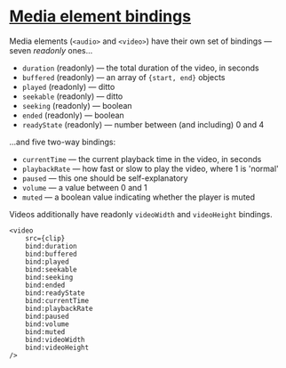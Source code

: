 # [Media element bindings](https://svelte.dev/docs/element-directives#media-element-bindings)
Media elements (`<audio>` and `<video>`) have their own set of bindings — seven _readonly_ ones...
- `duration` (readonly) — the total duration of the video, in seconds
- `buffered` (readonly) — an array of `{start, end}` objects
- `played` (readonly) — ditto
- `seekable` (readonly) — ditto
- `seeking` (readonly) — boolean
- `ended` (readonly) — boolean
- `readyState` (readonly) — number between (and including) 0 and 4

...and five two-way bindings:

- `currentTime` — the current playback time in the video, in seconds
- `playbackRate` — how fast or slow to play the video, where 1 is 'normal'
- `paused` — this one should be self-explanatory
- `volume` — a value between 0 and 1
- `muted` — a boolean value indicating whether the player is muted

Videos additionally have readonly `videoWidth` and `videoHeight` bindings.

```sveltehtml
<video
	src={clip}
	bind:duration
	bind:buffered
	bind:played
	bind:seekable
	bind:seeking
	bind:ended
	bind:readyState
	bind:currentTime
	bind:playbackRate
	bind:paused
	bind:volume
	bind:muted
	bind:videoWidth
	bind:videoHeight
/>
```
